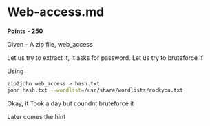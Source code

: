 # Web-access.md
**Points - 250**

Given - A zip file, web_access

Let us try to extract it, 
It asks for password. Let us try to bruteforce if

Using 
```bash
zip2john web_access > hash.txt
john hash.txt --wordlist=/usr/share/wordlists/rockyou.txt
```

Okay, it Took a day but coundnt bruteforce it

Later comes the hint 

